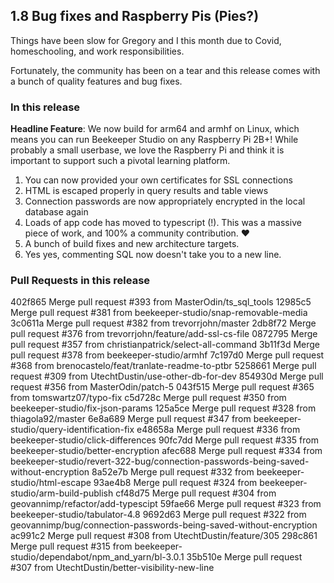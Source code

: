 
## 1.8 Bug fixes and Raspberry Pis (Pies?)

Things have been slow for Gregory and I this month due to Covid, homeschooling, and work responsibilities.

Fortunately, the community has been on a tear and this release comes with a bunch of quality features and bug fixes.

### In this release

**Headline Feature**: We now build for arm64 and armhf on Linux, which means you can run Beekeeper Studio on any Raspberry Pi 2B+! While probably a small userbase, we love the Raspberry Pi and think it is important to support such a pivotal learning platform.


1. You can now provided your own certificates for SSL connections
2. HTML is escaped properly in query results and table views
3. Connection passwords are now appropriately encrypted in the local database again
4. Loads of app code has moved to typescript (!). This was a massive piece of work, and 100% a community contribution. :heart:
5. A bunch of build fixes and new architecture targets.
6. Yes yes, commenting SQL now doesn't take you to a new line.


### Pull Requests in this release

402f865 Merge pull request #393 from MasterOdin/ts_sql_tools
12985c5 Merge pull request #381 from beekeeper-studio/snap-removable-media
3c0611a Merge pull request #382 from trevorrjohn/master
2db8f72 Merge pull request #376 from trevorrjohn/feature/add-ssl-cs-file
0872795 Merge pull request #357 from christianpatrick/select-all-command
3b11f3d Merge pull request #378 from beekeeper-studio/armhf
7c197d0 Merge pull request #368 from brenocastelo/feat/tranlate-readme-to-ptbr
5258661 Merge pull request #309 from UtechtDustin/use-other-db-for-dev
854930d Merge pull request #356 from MasterOdin/patch-5
043f515 Merge pull request #365 from tomswartz07/typo-fix
c5d728c Merge pull request #350 from beekeeper-studio/fix-json-params
125a5ce Merge pull request #328 from thiagola92/master
6e8a689 Merge pull request #347 from beekeeper-studio/query-identification-fix
e48658a Merge pull request #336 from beekeeper-studio/click-differences
90fc7dd Merge pull request #335 from beekeeper-studio/better-encryption
afec688 Merge pull request #334 from beekeeper-studio/revert-322-bug/connection-passwords-being-saved-without-encryption
8a52e7b Merge pull request #332 from beekeeper-studio/html-escape
93ae4b8 Merge pull request #324 from beekeeper-studio/arm-build-publish
cf48d75 Merge pull request #304 from geovannimp/refactor/add-typescipt
59fae66 Merge pull request #323 from beekeeper-studio/tabulator-4.8
9692d63 Merge pull request #322 from geovannimp/bug/connection-passwords-being-saved-without-encryption
ac991c2 Merge pull request #308 from UtechtDustin/feature/305
298c861 Merge pull request #315 from beekeeper-studio/dependabot/npm_and_yarn/bl-3.0.1
35b510e Merge pull request #307 from UtechtDustin/better-visibility-new-line